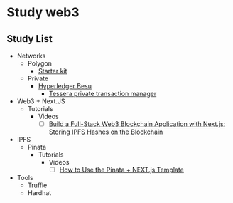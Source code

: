 # Study web3

## Study List

- Networks
  - Polygon
    - [Starter kit](https://github.com/Polygon-Academy/starter-kits)
  - Private
    - [Hyperledger Besu](https://besu.hyperledger.org/private-networks)
      - [Tessera private transaction manager](https://docs.tessera.consensys.io/overview)
- Web3 + Next.JS
  - Tutorials
    - Videos
      - [ ] [Build a Full-Stack Web3 Blockchain Application with Next.js: Storing IPFS Hashes on the Blockchain](https://www.youtube.com/watch?v=xQ_kiTvRJA0)
- IPFS
  - Pinata
    - Tutorials
      - Videos
        - [ ] [How to Use the Pinata + NEXT.js Template](https://www.youtube.com/watch?v=TaJzw_2hEJI)

- Tools
  - Truffle
  - Hardhat
